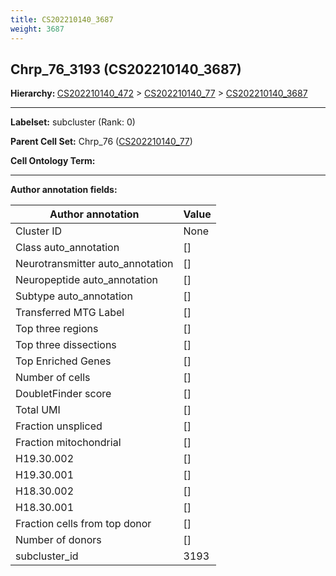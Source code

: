 ```yaml
---
title: CS202210140_3687
weight: 3687
---
```

## Chrp_76_3193 (CS202210140_3687)
<b>Hierarchy: </b>
[CS202210140_472](https://purl.brain-bican.org/taxonomy/CS202210140#CS202210140_472) >
[CS202210140_77](https://purl.brain-bican.org/taxonomy/CS202210140#CS202210140_77) >
[CS202210140_3687](https://purl.brain-bican.org/taxonomy/CS202210140#CS202210140_3687)

---


**Labelset:** subcluster (Rank: 0)

**Parent Cell Set:** Chrp_76 ([CS202210140_77](https://purl.brain-bican.org/taxonomy/CS202210140#CS202210140_77))



**Cell Ontology Term:** 

[MARKER GENES.]: #


---

[TRANSFERRED ANNOTATIONS.]: #


[AUTHOR ANNOTATION FIELDS.]: #


**Author annotation fields:**

| Author annotation | Value |
|-------------------|-------|
|Cluster ID|None|
|Class auto_annotation|[]|
|Neurotransmitter auto_annotation|[]|
|Neuropeptide auto_annotation|[]|
|Subtype auto_annotation|[]|
|Transferred MTG Label|[]|
|Top three regions|[]|
|Top three dissections|[]|
|Top Enriched Genes|[]|
|Number of cells|[]|
|DoubletFinder score|[]|
|Total UMI|[]|
|Fraction unspliced|[]|
|Fraction mitochondrial|[]|
|H19.30.002|[]|
|H19.30.001|[]|
|H18.30.002|[]|
|H18.30.001|[]|
|Fraction cells from top donor|[]|
|Number of donors|[]|
|subcluster_id|3193|
